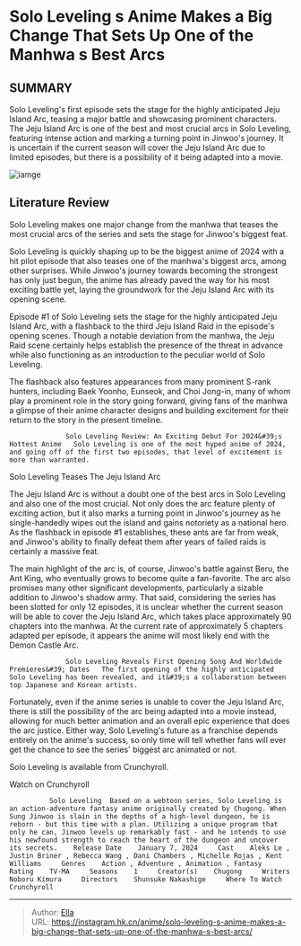 # Solo Leveling s Anime Makes a Big Change That Sets Up One of the Manhwa s Best Arcs


## SUMMARY 



  Solo Leveling&#39;s first episode sets the stage for the highly anticipated Jeju Island Arc, teasing a major battle and showcasing prominent characters.   The Jeju Island Arc is one of the best and most crucial arcs in Solo Leveling, featuring intense action and marking a turning point in Jinwoo&#39;s journey.   It is uncertain if the current season will cover the Jeju Island Arc due to limited episodes, but there is a possibility of it being adapted into a movie.  

![iamge](https://static1.srcdn.com/wordpress/wp-content/uploads/2024/01/jin-woo-from-solo-leveling-with-a-panel-of-jinwoo-surrounded-by-monster-ants-in-the-background.jpg)

## Literature Review

Solo Leveling makes one major change from the manhwa that teases the most crucial arcs of the series and sets the stage for Jinwoo&#39;s biggest feat.




Solo Leveling is quickly shaping up to be the biggest anime of 2024 with a hit pilot episode that also teases one of the manhwa&#39;s biggest arcs, among other surprises. While Jinwoo&#39;s journey towards becoming the strongest has only just begun, the anime has already paved the way for his most exciting battle yet, laying the groundwork for the Jeju Island Arc with its opening scene.




Episode #1 of Solo Leveling sets the stage for the highly anticipated Jeju Island Arc, with a flashback to the third Jeju Island Raid in the episode&#39;s opening scenes. Though a notable deviation from the manhwa, the Jeju Raid scene certainly helps establish the presence of the threat in advance while also functioning as an introduction to the peculiar world of Solo Leveling.

          

The flashback also features appearances from many prominent S-rank hunters, including Baek Yoonho, Eunseok, and Choi Jong-in, many of whom play a prominent role in the story going forward, giving fans of the manhwa a glimpse of their anime character designs and building excitement for their return to the story in the present timeline.

                  Solo Leveling Review: An Exciting Debut For 2024&#39;s Hottest Anime   Solo Leveling is one of the most hyped anime of 2024, and going off of the first two episodes, that level of excitement is more than warranted.   





 Solo Leveling Teases The Jeju Island Arc 
          

The Jeju Island Arc is without a doubt one of the best arcs in Solo Leveling and also one of the most crucial. Not only does the arc feature plenty of exciting action, but it also marks a turning point in Jinwoo&#39;s journey as he single-handedly wipes out the island and gains notoriety as a national hero. As the flashback in episode #1 establishes, these ants are far from weak, and Jinwoo&#39;s ability to finally defeat them after years of failed raids is certainly a massive feat.

The main highlight of the arc is, of course, Jinwoo&#39;s battle against Beru, the Ant King, who eventually grows to become quite a fan-favorite. The arc also promises many other significant developments, particularly a sizable addition to Jinwoo&#39;s shadow army. That said, considering the series has been slotted for only 12 episodes, it is unclear whether the current season will be able to cover the Jeju Island Arc, which takes place approximately 90 chapters into the manhwa. At the current rate of approximately 5 chapters adapted per episode, it appears the anime will most likely end with the Demon Castle Arc.




                  Solo Leveling Reveals First Opening Song And Worldwide Premieres&#39; Dates   The first opening of the highly anticipated Solo Leveling has been revealed, and it&#39;s a collaboration between top Japanese and Korean artists.   

Fortunately, even if the anime series is unable to cover the Jeju Island Arc, there is still the possibility of the arc being adapted into a movie instead, allowing for much better animation and an overall epic experience that does the arc justice. Either way, Solo Leveling&#39;s future as a franchise depends entirely on the anime&#39;s success, so only time will tell whether fans will ever get the chance to see the series&#39; biggest arc animated or not.

Solo Leveling is available from Crunchyroll.

Watch on Crunchyroll

              Solo Leveling  Based on a webtoon series, Solo Leveling is an action-adventure fantasy anime originally created by Chugong. When Sung Jinwoo is slain in the depths of a high-level dungeon, he is reborn - but this time with a plan. Utilizing a unique program that only he can, Jinwoo levels up remarkably fast - and he intends to use his newfound strength to reach the heart of the dungeon and uncover its secrets.    Release Date    January 7, 2024     Cast    Aleks Le , Justin Briner , Rebecca Wang , Dani Chambers , Michelle Rojas , Kent Williams     Genres    Action , Adventure , Animation , Fantasy     Rating    TV-MA     Seasons    1     Creator(s)    Chugong     Writers    Noboru Kimura     Directors    Shunsuke Nakashige     Where To Watch    Crunchyroll      





---

> Author: [Ella](https://instagram.hk.cn/)  
> URL: https://instagram.hk.cn/anime/solo-leveling-s-anime-makes-a-big-change-that-sets-up-one-of-the-manhwa-s-best-arcs/  

